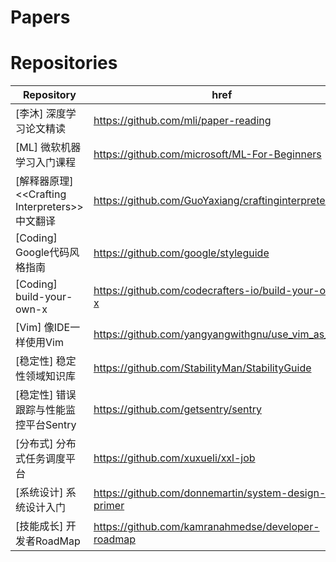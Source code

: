 # Papers





# Repositories

| Repository              | href                                 |
| ----------------------- | ------------------------------------ |
| [李沐] 深度学习论文精读 | https://github.com/mli/paper-reading |
| [ML] 微软机器学习入门课程 |https://github.com/microsoft/ML-For-Beginners|
|[解释器原理] <\<Crafting Interpreters>>中文翻译|https://github.com/GuoYaxiang/craftinginterpreters_zh|
|[Coding] Google代码风格指南|https://github.com/google/styleguide|
|[Coding] build-your-own-x|https://github.com/codecrafters-io/build-your-own-x|
|[Vim] 像IDE一样使用Vim|https://github.com/yangyangwithgnu/use_vim_as_ide|
|[稳定性] 稳定性领域知识库|https://github.com/StabilityMan/StabilityGuide|
|[稳定性] 错误跟踪与性能监控平台Sentry|https://github.com/getsentry/sentry|
|[分布式] 分布式任务调度平台|https://github.com/xuxueli/xxl-job|
|[系统设计] 系统设计入门|https://github.com/donnemartin/system-design-primer|
|[技能成长] 开发者RoadMap|https://github.com/kamranahmedse/developer-roadmap|





